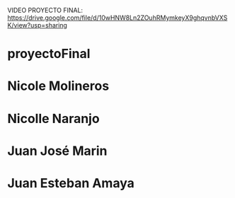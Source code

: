 VIDEO PROYECTO FINAL: https://drive.google.com/file/d/10wHNW8Ln2ZOuhRMymkeyX9ghqvnbVXSK/view?usp=sharing

# proyectoFinal
# Nicole Molineros
# Nicolle Naranjo
# Juan José Marin
# Juan Esteban Amaya
